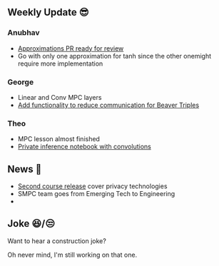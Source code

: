## Weekly Update :sunglasses:

### Anubhav

* [Approximations PR ready for review](https://github.com/OpenMined/SyMPC/pull/53)
* Go with only one approximation for tanh since the other onemight require more implementation

### George

* Linear and Conv MPC layers
* [Add functionality to reduce communication for Beaver Triples](https://github.com/OpenMined/SyMPC/pull/87)

### Theo

* MPC lesson almost finished
* [Private inference notebook with convolutions](https://github.com/OpenMined/PySyft/pull/5310)


## News :newspaper:

* [Second course release](https://blog.openmined.org/releasing-the-second-course-in-the-private-ai-series/) cover privacy technologies
* SMPC team goes from Emerging Tech to Engineering
* 

## Joke :laughing:/:unamused:

Want to hear a construction joke?

Oh never mind, I'm still working on that one.
